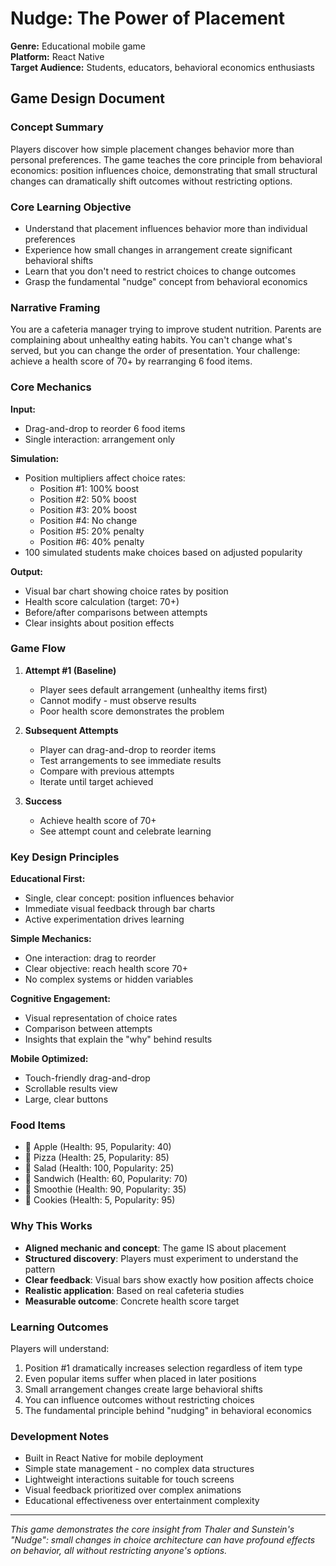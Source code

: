 # Nudge: The Power of Placement

**Genre:** Educational mobile game  
**Platform:** React Native  
**Target Audience:** Students, educators, behavioral economics enthusiasts

## Game Design Document

### **Concept Summary**
Players discover how simple placement changes behavior more than personal preferences. The game teaches the core principle from behavioral economics: position influences choice, demonstrating that small structural changes can dramatically shift outcomes without restricting options.

### **Core Learning Objective**
- Understand that placement influences behavior more than individual preferences
- Experience how small changes in arrangement create significant behavioral shifts
- Learn that you don't need to restrict choices to change outcomes
- Grasp the fundamental "nudge" concept from behavioral economics

### **Narrative Framing**
You are a cafeteria manager trying to improve student nutrition. Parents are complaining about unhealthy eating habits. You can't change what's served, but you can change the order of presentation. Your challenge: achieve a health score of 70+ by rearranging 6 food items.

### **Core Mechanics**

**Input:**
- Drag-and-drop to reorder 6 food items
- Single interaction: arrangement only

**Simulation:**
- Position multipliers affect choice rates:
  - Position #1: 100% boost
  - Position #2: 50% boost  
  - Position #3: 20% boost
  - Position #4: No change
  - Position #5: 20% penalty
  - Position #6: 40% penalty
- 100 simulated students make choices based on adjusted popularity

**Output:**
- Visual bar chart showing choice rates by position
- Health score calculation (target: 70+)
- Before/after comparisons between attempts
- Clear insights about position effects

### **Game Flow**

1. **Attempt #1 (Baseline)**
   - Player sees default arrangement (unhealthy items first)
   - Cannot modify - must observe results
   - Poor health score demonstrates the problem

2. **Subsequent Attempts**
   - Player can drag-and-drop to reorder items
   - Test arrangements to see immediate results
   - Compare with previous attempts
   - Iterate until target achieved

3. **Success**
   - Achieve health score of 70+
   - See attempt count and celebrate learning

### **Key Design Principles**

**Educational First:**
- Single, clear concept: position influences behavior
- Immediate visual feedback through bar charts
- Active experimentation drives learning

**Simple Mechanics:**
- One interaction: drag to reorder
- Clear objective: reach health score 70+
- No complex systems or hidden variables

**Cognitive Engagement:**
- Visual representation of choice rates
- Comparison between attempts
- Insights that explain the "why" behind results

**Mobile Optimized:**
- Touch-friendly drag-and-drop
- Scrollable results view
- Large, clear buttons

### **Food Items**
- 🍎 Apple (Health: 95, Popularity: 40)
- 🍕 Pizza (Health: 25, Popularity: 85)
- 🥗 Salad (Health: 100, Popularity: 25)
- 🥪 Sandwich (Health: 60, Popularity: 70)
- 🥤 Smoothie (Health: 90, Popularity: 35)
- 🍪 Cookies (Health: 5, Popularity: 95)

### **Why This Works**
- **Aligned mechanic and concept**: The game IS about placement
- **Structured discovery**: Players must experiment to understand the pattern
- **Clear feedback**: Visual bars show exactly how position affects choice
- **Realistic application**: Based on real cafeteria studies
- **Measurable outcome**: Concrete health score target

### **Learning Outcomes**
Players will understand:
1. Position #1 dramatically increases selection regardless of item type
2. Even popular items suffer when placed in later positions
3. Small arrangement changes create large behavioral shifts
4. You can influence outcomes without restricting choices
5. The fundamental principle behind "nudging" in behavioral economics

### **Development Notes**
- Built in React Native for mobile deployment
- Simple state management - no complex data structures
- Lightweight interactions suitable for touch screens
- Visual feedback prioritized over complex animations
- Educational effectiveness over entertainment complexity

---

*This game demonstrates the core insight from Thaler and Sunstein's "Nudge": small changes in choice architecture can have profound effects on behavior, all without restricting anyone's options.*